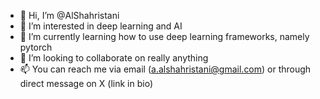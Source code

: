 - 👋 Hi, I’m @AlShahristani
- 👀 I’m interested in deep learning and AI
- 🌱 I’m currently learning how to use deep learning frameworks, namely pytorch
- 💞️ I’m looking to collaborate on really anything
- 📫 You can reach me via email (a.alshahristani@gmail.com) or through direct message on X (link in bio)

<!---
AlShahristani/AlShahristani is a ✨ special ✨ repository because its `README.md` (this file) appears on your GitHub profile.
You can click the Preview link to take a look at your changes.
--->

